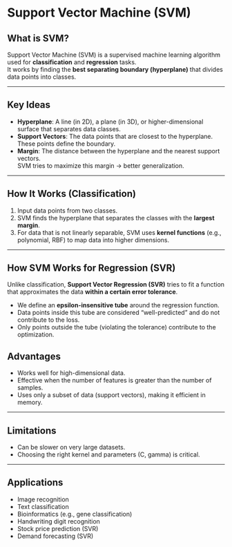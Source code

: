 # Support Vector Machine (SVM)

## What is SVM?
Support Vector Machine (SVM) is a supervised machine learning algorithm used for **classification** and **regression** tasks.  
It works by finding the **best separating boundary (hyperplane)** that divides data points into classes.

---

## Key Ideas
- **Hyperplane**: A line (in 2D), a plane (in 3D), or higher-dimensional surface that separates data classes.
- **Support Vectors**: The data points that are closest to the hyperplane. These points define the boundary.
- **Margin**: The distance between the hyperplane and the nearest support vectors.  
  SVM tries to maximize this margin → better generalization.

---

## How It Works (Classification)
1. Input data points from two classes.  
2. SVM finds the hyperplane that separates the classes with the **largest margin**.  
3. For data that is not linearly separable, SVM uses **kernel functions** (e.g., polynomial, RBF) to map data into higher dimensions.

---
## How SVM Works for Regression (SVR)
Unlike classification, **Support Vector Regression (SVR)** tries to fit a function that approximates the data **within a certain error tolerance**.

- We define an **epsilon-insensitive tube** around the regression function.
- Data points inside this tube are considered “well-predicted” and do not contribute to the loss.
- Only points outside the tube (violating the tolerance) contribute to the optimization.


## Advantages
- Works well for high-dimensional data.  
- Effective when the number of features is greater than the number of samples.  
- Uses only a subset of data (support vectors), making it efficient in memory.

---

## Limitations
- Can be slower on very large datasets.  
- Choosing the right kernel and parameters (C, gamma) is critical.  

---

## Applications
- Image recognition  
- Text classification  
- Bioinformatics (e.g., gene classification)  
- Handwriting digit recognition  
- Stock price prediction (SVR)  
- Demand forecasting (SVR)
